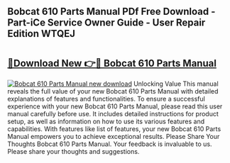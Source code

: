 ## Bobcat 610 Parts Manual PDf Free Download - Part-iCe Service Owner Guide - User Repair Edition WTQEJ

# <h2><a href="http://bc11483.oget.top/?id=Bobcat+610+Parts+Manual">🔗Download New 👉🔴 Bobcat 610 Parts Manual</a></h2>

[![Bobcat 610 Parts Manual new download](https://i.imgur.com/5g1atiW.png)](http://bc11483.oget.top/?id=Bobcat+610+Parts+Manual)
Unlocking Value This manual reveals the full value of your new Bobcat 610 Parts Manual with detailed explanations of features and functionalities. To ensure a successful experience with your new Bobcat 610 Parts Manual, please read this user manual carefully before use. It includes detailed instructions for product setup, as well as information on how to use its various features and capabilities. With features like list of features, your new Bobcat 610 Parts Manual empowers you to achieve exceptional results. Please Share Your Thoughts Bobcat 610 Parts Manual. Your feedback is invaluable to us. Please share your thoughts and suggestions.
